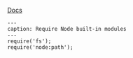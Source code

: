 [Docs](https://github.com/mnaoumov/obsidian-codescript-toolkit/blob/main/docs/node-built-in-modules.md)

```code-button
---
caption: Require Node built-in modules
---
require('fs');
require('node:path');
```
